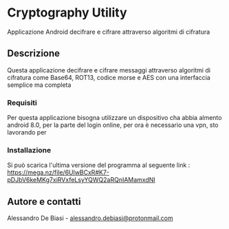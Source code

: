 # Cryptography Utility

Applicazione Android decifrare e cifrare attraverso algoritmi di cifratura

## Descrizione
Questa applicazione decifrare e cifrare messaggi attraverso algoritmi di cifratura
come Base64, ROT13, codice morse e AES con una interfaccia semplice ma completa

### Requisiti
Per questa applicazione bisogna utilizzare un dispositivo cha abbia almento android 8.0,
per la parte del login online, per ora è necessario una vpn, sto lavorando per 

### Installazione

Si può scarica l'ultima versione del programma al seguente link : https://mega.nz/file/6UlwBCxR#K7-pDJbV6keMKg7xiRVxfeLsyYQWQ2aRQnIAMamxdNI

## Autore e contatti

Alessandro De Biasi - alessandro.debiasi@protonmail.com  


